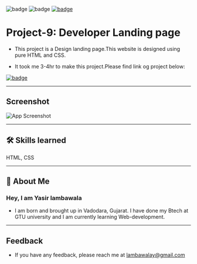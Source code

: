 ![badge](https://img.shields.io/badge/MADE%20WITH-HTML%20%26%20CSS-blue)
![badge](https://img.shields.io/badge/TIME%20TAKEN-3--4hrs-red)
[![badge](https://img.shields.io/badge/SEE%20DEMO%20-VISIT-green)](https://project8-27722.netlify.app/)

# Project-9: Developer Landing page

- This project is a Design landing page.This website is designed using pure HTML and CSS.

- It took me 3-4hr to make this project.Please find link og project below:

[![badge](https://img.shields.io/badge/LINK%20OF-PROJECT--8-red)](https://project8-27722.netlify.app/)

---

## Screenshot

![App Screenshot](./images/project8-image.png)

---

## 🛠 Skills learned

HTML, CSS

---

## 🚀 About Me

### Hey, I am Yasir lambawala

- I am born and brought up in Vadodara, Gujarat. I have done my Btech at GTU university and I am currently learning Web-development.

---

## Feedback

- If you have any feedback, please reach me at lambawalay@gmail.com
